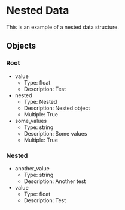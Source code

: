 # Nested Data

This is an example of a nested data structure.

## Objects

### Root

- value
  - Type: float
  - Description: Test
- nested
  - Type: Nested
  - Description: Nested object
  - Multiple: True
- some_values
  - Type: string
  - Description: Some values
  - Multiple: True

### Nested

- another_value
  - Type: string
  - Description: Another test
- value
  - Type: float
  - Description: Test
